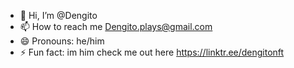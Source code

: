 - 👋 Hi, I’m @Dengito
- 📫 How to reach me Dengito.plays@gmail.com
- 😄 Pronouns: he/him
- ⚡ Fun fact: im him check me out here https://linktr.ee/dengitonft
